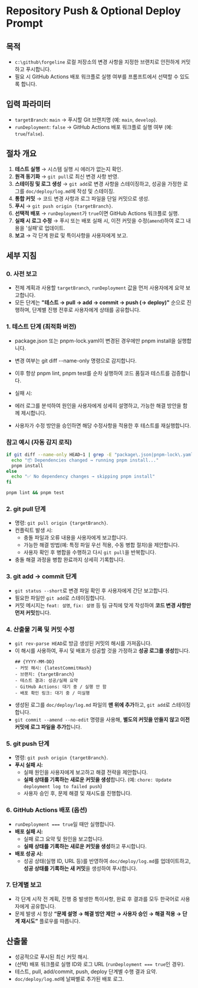# Repository Push & Optional Deploy Prompt

## 목적
- `c:\github\forgeline` 로컬 저장소의 변경 사항을 지정한 브랜치로 안전하게 커밋하고 푸시합니다.
- 필요 시 GitHub Actions 배포 워크플로 실행 여부를 프롬프트에서 선택할 수 있도록 합니다.

## 입력 파라미터
- `targetBranch`: `main` -> 푸시할 Git 브랜치명 (예: `main`, `develop`).
- `runDeployment`: `false` -> GitHub Actions 배포 워크플로 실행 여부 (예: `true`/`false`).

## 절차 개요
1. **테스트 실행** → 시스템 실행 시 에러가 없는지 확인.
2. **원격 동기화** → `git pull`로 최신 변경 사항 반영.
3. **스테이징 및 로그 생성** → `git add`로 변경 사항을 스테이징하고, 성공을 가정한 로그를 `doc/deploy/log.md`에 작성 및 스테이징.
4. **통합 커밋** → 코드 변경 사항과 로그 파일을 단일 커밋으로 생성.
5. **푸시** → `git push origin {targetBranch}`.
6. **선택적 배포** → `runDeployment`가 `true`이면 GitHub Actions 워크플로 실행.
7. **실패 시 로그 수정** → 푸시 또는 배포 실패 시, 이전 커밋을 수정(`amend`)하여 로그 내용을 '실패'로 업데이트.
8. **보고** → 각 단계 완료 및 특이사항을 사용자에게 보고.

## 세부 지침

### 0. 사전 보고
- 전체 계획과 사용할 `targetBranch`, `runDeployment` 값을 먼저 사용자에게 요약 보고합니다.
- 모든 단계는 **"테스트 → pull → add → commit → push (→ deploy)"** 순으로 진행하며, 단계별 진행 전후로 사용자에게 상태를 공유합니다.

### 1. 테스트 단계 (최적화 버전)

- package.json 또는 pnpm-lock.yaml이 변경된 경우에만 pnpm install을 실행합니다.
- 변경 여부는 git diff --name-only 명령으로 감지합니다.
- 이후 항상 pnpm lint, pnpm test를 순차 실행하여 코드 품질과 테스트를 검증합니다.

- 실패 시:
- 에러 로그를 분석하여 원인을 사용자에게 상세히 설명하고, 가능한 해결 방안을 함께 제시합니다.
- 사용자가 수정 방안을 승인하면 해당 수정사항을 적용한 후 테스트를 재실행합니다.

### 참고 예시 (자동 감지 로직)

```bash
if git diff --name-only HEAD~1 | grep -E "package\.json|pnpm-lock\.yaml" > /dev/null; then
  echo "📦 Dependencies changed → running pnpm install..."
  pnpm install
else
  echo "✅ No dependency changes → skipping pnpm install"
fi

pnpm lint && pnpm test
```

### 2. git pull 단계
- 명령: `git pull origin {targetBranch}`.
- 컨플릭트 발생 시:
  - 충돌 파일과 오류 내용을 사용자에게 보고합니다.
  - 가능한 해결 방법(예: 특정 파일 우선 적용, 수동 병합 절차)을 제안합니다.
  - 사용자 확인 후 병합을 수행하고 다시 `git pull`을 반복합니다.
- 충돌 해결 과정을 병합 완료까지 상세히 기록합니다.

### 3. git add → commit 단계
- `git status --short`로 변경 파일 확인 후 사용자에게 간단 보고합니다.
- 필요한 파일만 `git add`로 스테이징합니다.
- 커밋 메시지는 `feat: 설명`, `fix: 설명` 등 팀 규칙에 맞게 작성하여 **코드 변경 사항만 먼저 커밋**합니다.

### 4. 산출물 기록 및 커밋 수정
- `git rev-parse HEAD`로 방금 생성된 커밋의 해시를 가져옵니다.
- 이 해시를 사용하여, 푸시 및 배포가 성공할 것을 가정하고 **성공 로그를 생성**합니다.
  ```
  ## {YYYY-MM-DD}
  - 커밋 해시: {latestCommitHash}
  - 브랜치: {targetBranch}
  - 테스트 결과: 성공/실패 요약
  - GitHub Actions: 대기 중 / 실행 안 함
  - 배포 확인 링크: 대기 중 / 미실행
  ```
- 생성된 로그를 `doc/deploy/log.md` 파일의 **맨 위에 추가**하고, `git add`로 스테이징합니다.
- `git commit --amend --no-edit` 명령을 사용해, **별도의 커밋을 만들지 않고 이전 커밋에 로그 파일을 추가**합니다.

### 5. git push 단계
- 명령: `git push origin {targetBranch}`.
- **푸시 실패 시:**
  - 실패 원인을 사용자에게 보고하고 해결 전략을 제안합니다.
  - **실패 상태를 기록하는 새로운 커밋을 생성**합니다. (예: `chore: Update deployment log to failed push`)
  - 사용자 승인 후, 문제 해결 및 재시도를 진행합니다.

### 6. GitHub Actions 배포 (옵션)
- `runDeployment === true`일 때만 실행합니다.
- **배포 실패 시:**
  - 실패 로그 요약 및 원인을 보고합니다.
  - **실패 상태를 기록하는 새로운 커밋을 생성**하고 푸시합니다.
- **배포 성공 시:**
  - 성공 상태(실행 ID, URL 등)를 반영하여 `doc/deploy/log.md`를 업데이트하고, **성공 상태를 기록하는 새 커밋**을 생성하여 푸시합니다.

### 7. 단계별 보고
- 각 단계 시작 전 계획, 진행 중 발생한 특이사항, 완료 후 결과를 모두 한국어로 사용자에게 공유합니다.
- 문제 발생 시 항상 **“문제 설명 → 해결 방안 제안 → 사용자 승인 → 해결 적용 → 단계 재시도”** 플로우를 따릅니다.

## 산출물
- 성공적으로 푸시된 최신 커밋 해시.
- (선택) 배포 워크플로 실행 ID와 로그 URL (`runDeployment === true`인 경우).
- 테스트, pull, add/commit, push, deploy 단계별 수행 결과 요약.
- `doc/deploy/log.md`에 날짜별로 추가된 배포 로그.
